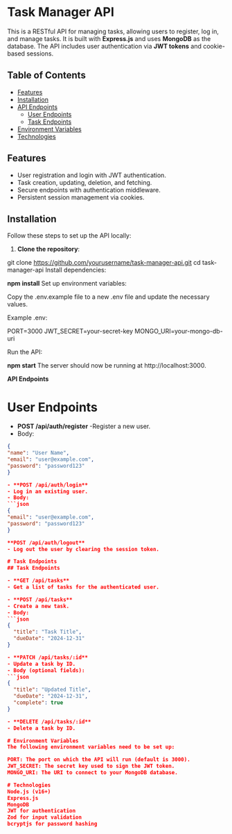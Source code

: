 # Task Manager API

This is a RESTful API for managing tasks, allowing users to register, log in, and manage tasks. It is built with **Express.js** and uses **MongoDB** as the database. The API includes user authentication via **JWT tokens** and cookie-based sessions.

## Table of Contents

- [Features](#features)
- [Installation](#installation)
- [API Endpoints](#api-endpoints)
  - [User Endpoints](#user-endpoints)
  - [Task Endpoints](#task-endpoints)
- [Environment Variables](#environment-variables)
- [Technologies](#technologies)

## Features

- User registration and login with JWT authentication.
- Task creation, updating, deletion, and fetching.
- Secure endpoints with authentication middleware.
- Persistent session management via cookies.

## Installation

Follow these steps to set up the API locally:

1. **Clone the repository**:

git clone https://github.com/yourusername/task-manager-api.git
cd task-manager-api
Install dependencies:

**npm install**
Set up environment variables:

Copy the .env.example file to a new .env file and update the necessary values.

Example .env:

PORT=3000
JWT_SECRET=your-secret-key
MONGO_URI=your-mongo-db-uri

Run the API:

**npm start**
The server should now be running at http://localhost:3000.

**API Endpoints**

# User Endpoints

- **POST /api/auth/register**
 -Register a new user.
 - Body:
  ```json
  {
  "name": "User Name",
  "email": "user@example.com",
  "password": "password123"
  }

- **POST /api/auth/login**
  - Log in an existing user.
  - Body:
  ```json
  {
  "email": "user@example.com",
  "password": "password123"
  }

**POST /api/auth/logout**
  - Log out the user by clearing the session token.

# Task Endpoints
## Task Endpoints

- **GET /api/tasks**  
  - Get a list of tasks for the authenticated user.

- **POST /api/tasks**  
  - Create a new task.  
  - Body:  
  ```json
  { 
    "title": "Task Title", 
    "dueDate": "2024-12-31" 
  }

- **PATCH /api/tasks/:id**
  - Update a task by ID.
  - Body (optional fields):
  ```json
  { 
    "title": "Updated Title", 
    "dueDate": "2024-12-31",
    "complete": true 
  }

- **DELETE /api/tasks/:id**
  - Delete a task by ID.

# Environment Variables
The following environment variables need to be set up:

PORT: The port on which the API will run (default is 3000).
JWT_SECRET: The secret key used to sign the JWT token.
MONGO_URI: The URI to connect to your MongoDB database.

# Technologies
Node.js (v16+)
Express.js
MongoDB
JWT for authentication
Zod for input validation
bcryptjs for password hashing